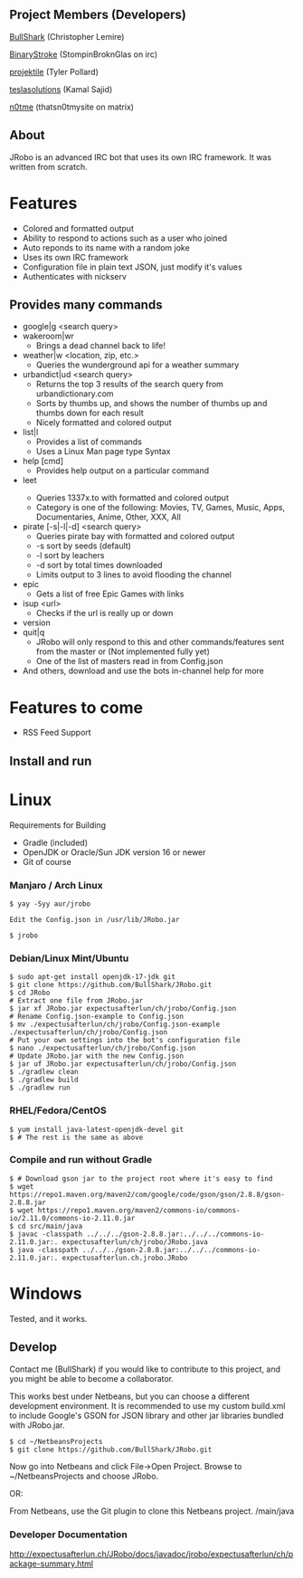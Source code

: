 ## Project Members (Developers)

[BullShark](https://github.com/BullShark "Core Developer") (Christopher Lemire)

[BinaryStroke](https://github.com/BinaryStroke "Developer") (StompinBroknGlas on irc)

[projektile](https://github.com/projektile "Developer") (Tyler Pollard)

[teslasolutions](https://github.com/teslasolution "Developer") (Kamal Sajid)

[n0tme](https://github.com/thatsn0tmysite) (thatsn0tmysite on matrix)

## About

JRobo is an advanced IRC bot that uses its own IRC framework. It was written from scratch.

# Features
 * Colored and formatted output
 * Ability to respond to actions such as a user who joined
 * Auto reponds to its name with a random joke
 * Uses its own IRC framework
 * Configuration file in plain text JSON, just modify it's values
 * Authenticates with nickserv
 
## Provides many commands
* google|g &lt;search query&gt;
* wakeroom|wr
  * Brings a dead channel back to life!
* weather|w &lt;location, zip, etc.&gt;
  * Queries the wunderground api for a weather summary
* urbandict|ud &lt;search query&gt;
  * Returns the top 3 results of the search query from urbandictionary.com
  * Sorts by thumbs up, and shows the number of thumbs up and thumbs down for each result
  * Nicely formatted and colored output
* list|l
  * Provides a list of commands
  * Uses a Linux Man page type Syntax
* help [cmd]
  * Provides help output on a particular command
* leet <Category> <search query>
  * Queries 1337x.to with formatted and colored output
  * Category is one of the following: Movies, TV, Games, Music, Apps, Documentaries, Anime, Other, XXX, All
* pirate [-s|-l|-d] &lt;search query&gt;
  * Queries pirate bay with formatted and colored output
  * -s sort by seeds (default)
  * -l sort by leachers
  * -d sort by total times downloaded
  * Limits output to 3 lines to avoid flooding the channel
* epic
  * Gets a list of free Epic Games with links
* isup &lt;url&gt;
  * Checks if the url is really up or down
* version
* quit|q
  * JRobo will only respond to this and other commands/features sent from the master or (Not implemented fully yet)
  * One of the list of masters read in from Config.json
* And others, download and use the bots in-channel help for more

# Features to come
* RSS Feed Support

## Install and run

# Linux

Requirements for Building
 * Gradle (included)
 * OpenJDK or Oracle/Sun JDK version 16 or newer
 * Git of course

### Manjaro / Arch Linux
    $ yay -Syy aur/jrobo

    Edit the Config.json in /usr/lib/JRobo.jar

    $ jrobo

### Debian/Linux Mint/Ubuntu
    $ sudo apt-get install openjdk-17-jdk git
    $ git clone https://github.com/BullShark/JRobo.git
    $ cd JRobo
    # Extract one file from JRobo.jar
    $ jar xf JRobo.jar expectusafterlun/ch/jrobo/Config.json
    # Rename Config.json-example to Config.json
    $ mv ./expectusafterlun/ch/jrobo/Config.json-example ./expectusafterlun/ch/jrobo/Config.json
    # Put your own settings into the bot's configuration file
    $ nano ./expectusafterlun/ch/jrobo/Config.json
    # Update JRobo.jar with the new Config.json
    $ jar uf JRobo.jar expectusafterlun/ch/jrobo/Config.json
    $ ./gradlew clean
    $ ./gradlew build
    $ ./gradlew run

### RHEL/Fedora/CentOS
    $ yum install java-latest-openjdk-devel git
    $ # The rest is the same as above

### Compile and run without Gradle
    $ # Download gson jar to the project root where it's easy to find
    $ wget https://repo1.maven.org/maven2/com/google/code/gson/gson/2.8.8/gson-2.8.8.jar
    $ wget https://repo1.maven.org/maven2/commons-io/commons-io/2.11.0/commons-io-2.11.0.jar
    $ cd src/main/java
    $ javac -classpath ../../../gson-2.8.8.jar:../../../commons-io-2.11.0.jar:. expectusafterlun/ch/jrobo/JRobo.java
    $ java -classpath ../../../gson-2.8.8.jar:../../../commons-io-2.11.0.jar:. expectusafterlun.ch.jrobo.JRobo

# Windows

Tested, and it works.

## Develop

Contact me (BullShark) if you would like to contribute to this project, and you might be able to become a collaborator.

This works best under Netbeans, but you can choose a different development environment. It is recommended to use my custom build.xml to include Google's GSON for JSON library and other jar libraries bundled with JRobo.jar.

    $ cd ~/NetbeansProjects
    $ git clone https://github.com/BullShark/JRobo.git
    
Now go into Netbeans and click File->Open Project. Browse to ~/NetbeansProjects and choose JRobo.

OR:

From Netbeans, use the Git plugin to clone this Netbeans project.
/main/java

### Developer Documentation

http://expectusafterlun.ch/JRobo/docs/javadoc/jrobo/expectusafterlun/ch/package-summary.html
